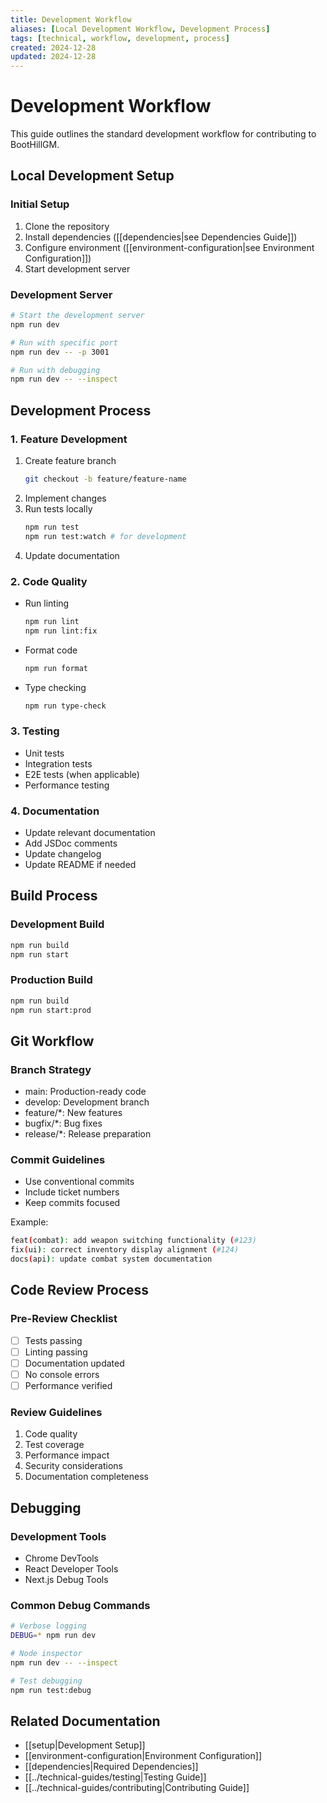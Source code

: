 ```yaml
---
title: Development Workflow
aliases: [Local Development Workflow, Development Process]
tags: [technical, workflow, development, process]
created: 2024-12-28
updated: 2024-12-28
---
```


# Development Workflow

This guide outlines the standard development workflow for contributing to BootHillGM.

## Local Development Setup

### Initial Setup
1. Clone the repository
2. Install dependencies ([[dependencies|see Dependencies Guide]])
3. Configure environment ([[environment-configuration|see Environment Configuration]])
4. Start development server

### Development Server
```bash
# Start the development server
npm run dev

# Run with specific port
npm run dev -- -p 3001

# Run with debugging
npm run dev -- --inspect
```

## Development Process

### 1. Feature Development
1. Create feature branch
   ```bash
   git checkout -b feature/feature-name
   ```
2. Implement changes
3. Run tests locally
   ```bash
   npm run test
   npm run test:watch # for development
   ```
4. Update documentation

### 2. Code Quality
- Run linting
  ```bash
  npm run lint
  npm run lint:fix
  ```
- Format code
  ```bash
  npm run format
  ```
- Type checking
  ```bash
  npm run type-check
  ```

### 3. Testing
- Unit tests
- Integration tests
- E2E tests (when applicable)
- Performance testing

### 4. Documentation
- Update relevant documentation
- Add JSDoc comments
- Update changelog
- Update README if needed

## Build Process

### Development Build
```bash
npm run build
npm run start
```

### Production Build
```bash
npm run build
npm run start:prod
```

## Git Workflow

### Branch Strategy
- main: Production-ready code
- develop: Development branch
- feature/*: New features
- bugfix/*: Bug fixes
- release/*: Release preparation

### Commit Guidelines
- Use conventional commits
- Include ticket numbers
- Keep commits focused

Example:
```bash
feat(combat): add weapon switching functionality (#123)
fix(ui): correct inventory display alignment (#124)
docs(api): update combat system documentation
```

## Code Review Process

### Pre-Review Checklist
- [ ] Tests passing
- [ ] Linting passing
- [ ] Documentation updated
- [ ] No console errors
- [ ] Performance verified

### Review Guidelines
1. Code quality
2. Test coverage
3. Performance impact
4. Security considerations
5. Documentation completeness

## Debugging

### Development Tools
- Chrome DevTools
- React Developer Tools
- Next.js Debug Tools

### Common Debug Commands
```bash
# Verbose logging
DEBUG=* npm run dev

# Node inspector
npm run dev -- --inspect

# Test debugging
npm run test:debug
```

## Related Documentation
- [[setup|Development Setup]]
- [[environment-configuration|Environment Configuration]]
- [[dependencies|Required Dependencies]]
- [[../technical-guides/testing|Testing Guide]]
- [[../technical-guides/contributing|Contributing Guide]]